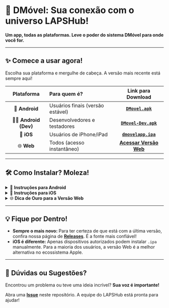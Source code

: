 # 📱 DMóvel: Sua conexão com o universo LAPSHub!

**Um app, todas as plataformas. Leve o poder do sistema DMóvel para onde você for.**

---

## ✨ Comece a usar agora!

Escolha sua plataforma e mergulhe de cabeça. A versão mais recente está sempre aqui!

| Plataforma | Para quem é? | Link para Download |
| :---: | :--- | :---: |
| 🤖 **Android** | Usuários finais (versão estável) | [**`DMovel.apk`**](https://github.com/LAPSHub/dmovel_web_app/releases/download/last_version/DMovel.apk) |
| 🧑‍💻 **Android (Dev)** | Desenvolvedores e testadores | [**`DMovel-Dev.apk`**](https://github.com/LAPSHub/dmovel_web_app/releases/download/v1.0.0%2B12/DMovel-Dev.apk) |
| 🍏 **iOS** | Usuários de iPhone/iPad | [**`dmovelapp.ipa`**](https://github.com/LAPSHub/dmovel_web_app/releases/download/last_version/dmovelapp.ipa) |
| 🌐 **Web** | Todos (acesso instantâneo) | [**Acessar Versão Web**](https://lapshub.github.io/dmovel_web_app/) |

---

## 🛠️ Como Instalar? Moleza!

<details>
<summary>🤖 <b>Instruções para Android</b></summary>

1. Baixe o arquivo `.apk` desejado no seu celular.
2. Toque no arquivo para instalar.
3. Se o sistema pedir, autorize a instalação de "fontes desconhecidas". É seguro!

</details>

<details>
<summary>🍏 <b>Instruções para iOS</b></summary>

⚠️ **Atenção:** A instalação de apps `.ipa` fora da App Store é restrita pela Apple.

- Você precisará de uma conta **Apple Developer** ou usar ferramentas como **TestFlight**, **AltStore** ou **Cydia Impactor**.
- Este método é recomendado apenas para usuários avançados ou desenvolvedores.

</details>

<details>
<summary>🌐 <b>Dica de Ouro para a Versão Web</b></summary>

Acesse a [versão web](https://lapshub.github.io/dmovel_web_app/) e adicione-a à sua tela inicial!

- **No celular:** Parece um app nativo (PWA).
- **No desktop:** Fica a um clique de distância.
- **Funciona offline:** Continue usando mesmo sem internet.

</details>

---

## 💡 Fique por Dentro!

- **Sempre o mais novo:** Para ter certeza de que está com a última versão, confira nossa página de [**Releases**](https://github.com/LAPSHub/dmovel_web_app/releases). É a fonte mais confiável!
- **iOS é diferente:** Apenas dispositivos autorizados podem instalar `.ipa` manualmente. Para a maioria dos usuários, a versão Web é a melhor alternativa no ecossistema Apple.

---

## 🤔 Dúvidas ou Sugestões?

Encontrou um problema ou teve uma ideia incrível? **Sua voz é importante!**

Abra uma [**Issue**](https://github.com/LAPSHub/dmovel_web_app/issues) neste repositório. A equipe do LAPSHub está pronta para ajudar!
